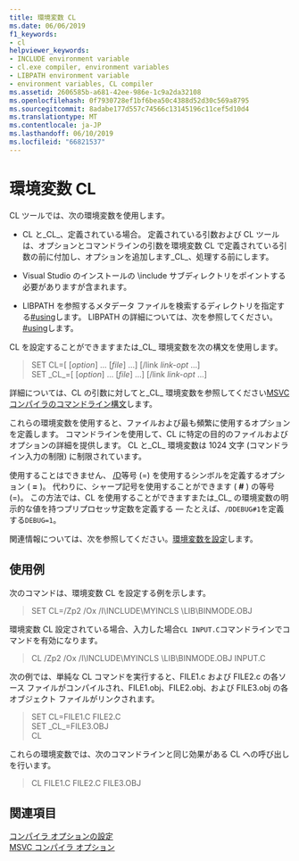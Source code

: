 ```yaml
---
title: 環境変数 CL
ms.date: 06/06/2019
f1_keywords:
- cl
helpviewer_keywords:
- INCLUDE environment variable
- cl.exe compiler, environment variables
- LIBPATH environment variable
- environment variables, CL compiler
ms.assetid: 2606585b-a681-42ee-986e-1c9a2da32108
ms.openlocfilehash: 0f7930728ef1bf6bea50c4388d52d30c569a8795
ms.sourcegitcommit: 8adabe177d557c74566c13145196c11cef5d10d4
ms.translationtype: MT
ms.contentlocale: ja-JP
ms.lasthandoff: 06/10/2019
ms.locfileid: "66821537"
---
```

# <a name="cl-environment-variables"></a>環境変数 CL

CL ツールでは、次の環境変数を使用します。

- CL と\_CL_、定義されている場合。 定義されている引数および CL ツールは、オプションとコマンドラインの引数を環境変数 CL で定義されている引数の前に付加し、オプションを追加します\_CL_、処理する前にします。

- Visual Studio のインストールの \include サブディレクトリをポイントする必要がありますが含まれます。

- LIBPATH を参照するメタデータ ファイルを検索するディレクトリを指定する[#using](../../preprocessor/hash-using-directive-cpp.md)します。 LIBPATH の詳細については、次を参照してください。 [#using](../../preprocessor/hash-using-directive-cpp.md)します。

CL を設定することができますまたは\_CL_ 環境変数を次の構文を使用します。

> SET CL=[ [*option*] ... [*file*] ...] [/link *link-opt* ...] \
> SET \_CL\_=[ [*option*] ... [*file*] ...] [/link *link-opt* ...]

詳細については、CL の引数に対してと\_CL_ 環境変数を参照してください[MSVC コンパイラのコマンドライン構文](compiler-command-line-syntax.md)します。

これらの環境変数を使用すると、ファイルおよび最も頻繁に使用するオプションを定義します。 コマンドラインを使用して、CL に特定の目的のファイルおよびオプションの詳細を提供します。 CL と\_CL_ 環境変数は 1024 文字 (コマンドライン入力の制限) に制限されています。

使用することはできません、 [/D](d-preprocessor-definitions.md)等号 (=) を使用するシンボルを定義するオプション ( **=** )。 代わりに、シャープ記号を使用することができます ( **#** ) の等号 (=)。 この方法では、CL を使用することができますまたは\_CL_ の環境変数の明示的な値を持つプリプロセッサ定数を定義する — たとえば、`/DDEBUG#1`を定義する`DEBUG=1`。

関連情報については、次を参照してください。[環境変数を設定](../setting-the-path-and-environment-variables-for-command-line-builds.md)します。

## <a name="examples"></a>使用例

次のコマンドは、環境変数 CL を設定する例を示します。

> SET CL=/Zp2 /Ox /I\INCLUDE\MYINCLS \LIB\BINMODE.OBJ

環境変数 CL 設定されている場合、入力した場合`CL INPUT.C`コマンドラインでコマンドを有効になります。

> CL /Zp2 /Ox /I\INCLUDE\MYINCLS \LIB\BINMODE.OBJ INPUT.C

次の例では、単純な CL コマンドを実行すると、FILE1.c および FILE2.c の各ソース ファイルがコンパイルされ、FILE1.obj、FILE2.obj、および FILE3.obj の各オブジェクト ファイルがリンクされます。

> SET CL=FILE1.C FILE2.C \
> SET \_CL_=FILE3.OBJ \
> CL

これらの環境変数では、次のコマンドラインと同じ効果がある CL への呼び出しを行います。

> CL FILE1.C FILE2.C FILE3.OBJ

## <a name="see-also"></a>関連項目

[コンパイラ オプションの設定](compiler-command-line-syntax.md) \
[MSVC コンパイラ オプション](compiler-options.md)
